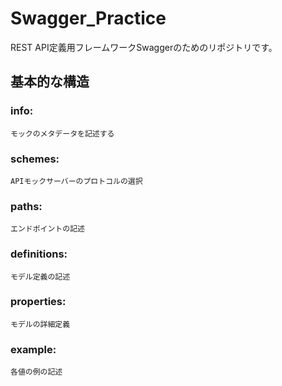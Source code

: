 # Swagger_Practice
REST API定義用フレームワークSwaggerのためのリポジトリです。

## 基本的な構造

### info:   
    モックのメタデータを記述する  
  
### schemes:  
    APIモックサーバーのプロトコルの選択
### paths:  
    エンドポイントの記述
### definitions: 
    モデル定義の記述
### properties:
    モデルの詳細定義
### example:
    各値の例の記述
